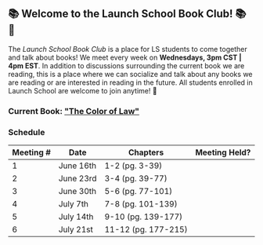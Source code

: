 ## :books: Welcome to the Launch School Book Club! :books: :tada:

The *Launch School Book Club* is a place for LS students to come together and talk about books! We meet every week on **Wednesdays, 3pm CST | 4pm EST**. In addition to discussions surrounding the current book we are reading, this is a place where we can socialize and talk about any books we are reading or are interested in reading in the future. All students enrolled in Launch School are welcome to join anytime! :tada:

### Current Book: ["The Color of Law"](https://www.amazon.com/Color-Law-Forgotten-Government-Segregated/dp/1631492853)

### Schedule 

| Meeting # | Date | Chapters | Meeting Held? |
|-----------|------|----------|--------------------|
| 1 | June 16th | 1-2   (pg. 3-39) |  |
| 2 | June 23rd | 3-4 (pg. 39-77)|  | 
| 3 | June 30th | 5-6 (pg. 77-101) | | 
| 4 | July 7th| 7-8 (pg. 101-139)| |
| 5 | July 14th | 9-10 (pg. 139-177)| | 
| 6 | July 21st | 11-12 (pg. 177-215) | | 
